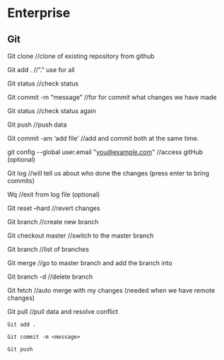 # Enterprise

## Git

Git clone <url>		//clone of existing repository from github	
  

Git add .		                    //”.” use for all
  
Git status		                  //check status
  
Git commit -m “message”	        //for for commit what changes we have made
  
Git status		                  //check status again
  
Git push 		                    //push data
  
  
Git commit -am ‘add file’		    //add and commit both at the same time.
  
  
git config --global user.email "you@example.com" 	//access gitHub (optional)
  
  
Git log 				                //will tell us about who done the changes (press enter to bring commits)
  
Wq 				                      //exit from log file (optional)
  
  
Git reset –hard <commit id>	    //revert  changes
  
  
Git branch <branchName>	        //create new branch
  
Git checkout master		          //switch to the master branch
  
Git branch 			                //list of branches
  
Git merge <branchName>	        //go to master branch and add the branch into 
  
Git branch -d <branchName>	    //delete branch
  
  
Git fetch			                  //auto merge with my changes (needed when we have remote changes)
  
  Git pull				//pull data and resolve conflict
  
    Git add .
  
    Git commit -m <message>
  
    Git push
  
